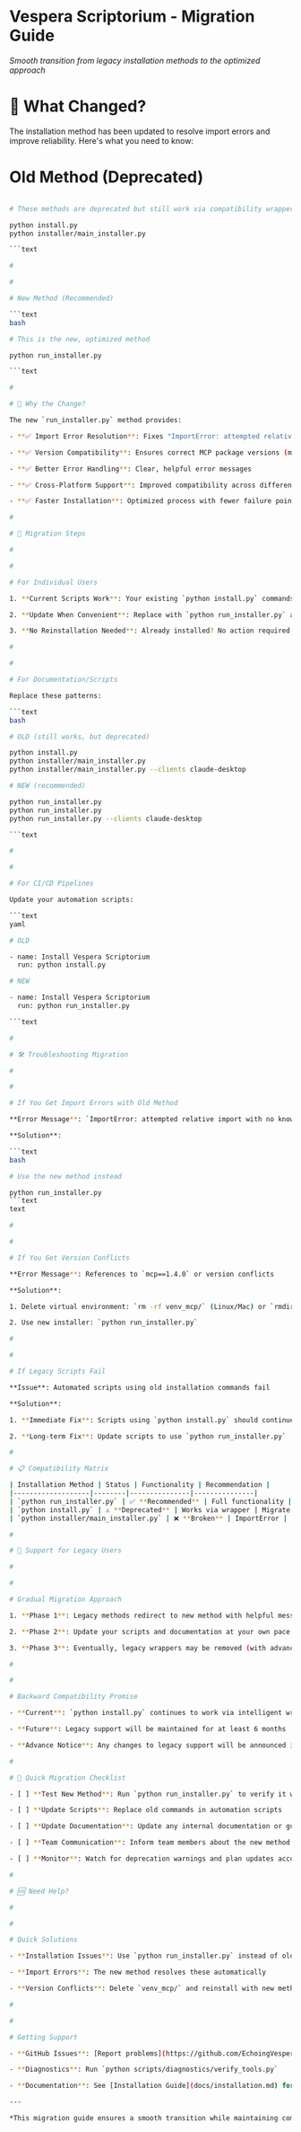 

# Vespera Scriptorium - Migration Guide

*Smooth transition from legacy installation methods to the optimized approach*

#

# 🎯 What Changed?

The installation method has been updated to resolve import errors and improve reliability. Here's what you need to know:

#

#

# Old Method (Deprecated)

```bash

# These methods are deprecated but still work via compatibility wrapper

python install.py
python installer/main_installer.py

```text

#

#

# New Method (Recommended)

```text
bash

# This is the new, optimized method

python run_installer.py

```text

#

# 🔧 Why the Change?

The new `run_installer.py` method provides:

- **✅ Import Error Resolution**: Fixes "ImportError: attempted relative import with no known parent package"

- **✅ Version Compatibility**: Ensures correct MCP package versions (mcp>=1.9.0)

- **✅ Better Error Handling**: Clear, helpful error messages

- **✅ Cross-Platform Support**: Improved compatibility across different Python environments

- **✅ Faster Installation**: Optimized process with fewer failure points

#

# 🚀 Migration Steps

#

#

# For Individual Users

1. **Current Scripts Work**: Your existing `python install.py` commands will continue to work

2. **Update When Convenient**: Replace with `python run_installer.py` at your convenience

3. **No Reinstallation Needed**: Already installed? No action required.

#

#

# For Documentation/Scripts

Replace these patterns:

```text
bash

# OLD (still works, but deprecated)

python install.py
python installer/main_installer.py
python installer/main_installer.py --clients claude-desktop

# NEW (recommended)

python run_installer.py
python run_installer.py
python run_installer.py --clients claude-desktop

```text

#

#

# For CI/CD Pipelines

Update your automation scripts:

```text
yaml

# OLD

- name: Install Vespera Scriptorium
  run: python install.py

# NEW

- name: Install Vespera Scriptorium
  run: python run_installer.py

```text

#

# 🛠️ Troubleshooting Migration

#

#

# If You Get Import Errors with Old Method

**Error Message**: `ImportError: attempted relative import with no known parent package`

**Solution**: 

```text
bash

# Use the new method instead

python run_installer.py
```text
text

#

#

# If You Get Version Conflicts

**Error Message**: References to `mcp==1.4.0` or version conflicts

**Solution**:

1. Delete virtual environment: `rm -rf venv_mcp/` (Linux/Mac) or `rmdir /s venv_mcp` (Windows)

2. Use new installer: `python run_installer.py`

#

#

# If Legacy Scripts Fail

**Issue**: Automated scripts using old installation commands fail

**Solution**:

1. **Immediate Fix**: Scripts using `python install.py` should continue working (with deprecation warnings)

2. **Long-term Fix**: Update scripts to use `python run_installer.py`

#

# 📋 Compatibility Matrix

| Installation Method | Status | Functionality | Recommendation |
|-------------------|--------|---------------|---------------|
| `python run_installer.py` | ✅ **Recommended** | Full functionality | Use for all new installations |
| `python install.py` | ⚠️ **Deprecated** | Works via wrapper | Migrate when convenient |
| `python installer/main_installer.py` | ❌ **Broken** | ImportError | Do not use |

#

# 📝 Support for Legacy Users

#

#

# Gradual Migration Approach

1. **Phase 1**: Legacy methods redirect to new method with helpful messages

2. **Phase 2**: Update your scripts and documentation at your own pace

3. **Phase 3**: Eventually, legacy wrappers may be removed (with advance notice)

#

#

# Backward Compatibility Promise

- **Current**: `python install.py` continues to work via intelligent wrapper

- **Future**: Legacy support will be maintained for at least 6 months

- **Advance Notice**: Any changes to legacy support will be announced in release notes

#

# 🎯 Quick Migration Checklist

- [ ] **Test New Method**: Run `python run_installer.py` to verify it works

- [ ] **Update Scripts**: Replace old commands in automation scripts

- [ ] **Update Documentation**: Update any internal documentation or guides

- [ ] **Team Communication**: Inform team members about the new method

- [ ] **Monitor**: Watch for deprecation warnings and plan updates accordingly

#

# 🆘 Need Help?

#

#

# Quick Solutions

- **Installation Issues**: Use `python run_installer.py` instead of old methods

- **Import Errors**: The new method resolves these automatically

- **Version Conflicts**: Delete `venv_mcp/` and reinstall with new method

#

#

# Getting Support

- **GitHub Issues**: [Report problems](https://github.com/EchoingVesper/mcp-vespera-scriptorium/issues)

- **Diagnostics**: Run `python scripts/diagnostics/verify_tools.py`

- **Documentation**: See [Installation Guide](docs/installation.md) for details

---

*This migration guide ensures a smooth transition while maintaining compatibility with existing workflows.*

